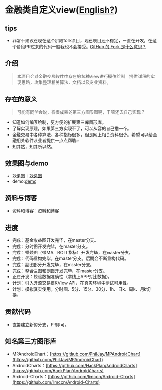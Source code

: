 # 金融类自定义view([English?](https://github.com/scsfwgy/FinancialCustomerView/blob/master/README_en.md))

## tips
* 非常不建议在现在这个阶段fork项目，现在项目还不稳定，一直在开发。在这个阶段PR过来的代码一般我也不会接受。[GitHub 的 Fork 是什么意思？](https://www.zhihu.com/question/20431718)

## 介绍
> 本项目会对金融交易软件中存在的各种View进行模仿绘制，提供详细的实现思路，收集整理相关算法、文档以及专业资料。

## 存在的意义
> 可能有同学会说，有很成熟的第三方图形图啊，干嘛还去自己实现？

* 知道如何编写绘制，更方便的扩展第三库图形库。
* 了解实现原理，如果第三方实现不了，可以从容的自己撸一个。
* 金融交易中各种算法、各种指标很多，但是网上相关资料很少。希望可以给金融相关软件从业者提供一点点帮助~
* 知其然，知其所以然。

## 效果图与demo
* 效果图：[效果图](https://github.com/scsfwgy/FinancialCustomerView/blob/master/%E8%B5%84%E6%96%99%E4%B8%8E%E6%96%87%E6%A1%A3/%E6%95%88%E6%9E%9C%E5%9B%BE%E5%92%8C%E8%BF%9B%E5%BA%A6.md)
* demo:[demo](https://github.com/scsfwgy/FinancialCustomerView/tree/master/apk)

## 资料与博客
* 资料和博客：[资料和博客](https://github.com/scsfwgy/FinancialCustomerView/tree/master/%E8%B5%84%E6%96%99%E4%B8%8E%E6%96%87%E6%A1%A3)

## 进度
* 完成：基金收益图开发完毕，在master分支。
* 完成：分时图开发完毕，在master分支。
* 完成：蜡烛图（带MA、BOLL指标）开发完毕，在master分支。
* 完成：代码重构完毕，在master分支。后期会不断重构代码。
* 完成：副图部分开发完毕，在master分支。
* 完成：整合主图和副图开发完毕，在master分支。
* 正在开发：校验数据准确性（拿线上APP对比数据）。
* 计划：引入开源交易商KView API，在真实环境中测试可用性。
* 计划：模拟真实使用，分时图、5分、15分、30分、1h、日k、周k、月k切换。

## 贡献代码
* 直接建立新的分支，PR即可。

## 知名第三方图形库
* MPAndroidChart：[https://github.com/PhilJay/MPAndroidChart](https://github.com/PhilJay/MPAndroidChart)
* AndroidCharts：[https://github.com/HackPlan/AndroidCharts](https://github.com/HackPlan/AndroidCharts)
* Android-Charts：[https://github.com/limccn/Android-Charts](https://github.com/limccn/Android-Charts)


